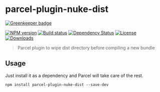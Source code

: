 # parcel-plugin-nuke-dist

[![Greenkeeper badge](https://badges.greenkeeper.io/RadValentin/parcel-plugin-nuke-dist.svg)](https://greenkeeper.io/)

[![NPM version][npm-image]][npm-url]
[![Build status][travis-image]][travis-url]
[![Dependency Status][david-image]][david-url]
[![License][license-image]][license-url]
[![Downloads][downloads-image]][downloads-url]

> Parcel plugin to wipe dist directory before compiling a new bundle

## Usage

Just install it as a dependency and Parcel will take care of the rest.

```
npm install parcel-plugin-nuke-dist --save-dev
```

[npm-image]: https://img.shields.io/npm/v/parcel-plugin-nuke-dist.svg?style=flat-square
[npm-url]: https://npmjs.org/package/parcel-plugin-nuke-dist
[travis-image]: https://img.shields.io/travis/RadValentin/parcel-plugin-nuke-dist.svg?style=flat-square
[travis-url]: https://travis-ci.org/RadValentin/parcel-plugin-nuke-dist
[david-image]: http://img.shields.io/david/RadValentin/parcel-plugin-nuke-dist.svg?style=flat-square
[david-url]: https://david-dm.org/RadValentin/parcel-plugin-nuke-dist
[license-image]: http://img.shields.io/npm/l/parcel-plugin-nuke-dist.svg?style=flat-square
[license-url]: LICENSE
[downloads-image]: http://img.shields.io/npm/dm/parcel-plugin-nuke-dist.svg?style=flat-square
[downloads-url]: https://npmjs.org/package/parcel-plugin-nuke-dist

